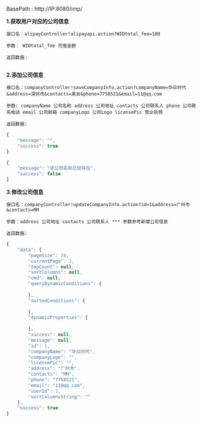 

BasePath : http://IP:8080/imp/

**1.获取用户对应的公司信息**

`接口名：alipayController!alipayapi.action?WIDtotal_fee=188`

`参数： WIDtotal_fee 充值金额`

`返回数据：`
```javascript

```
**2.添加公司信息**

`接口名：companyController!saveCompanyInfo.action?companyName=华众时代&address=深圳市&contacts=美女&phone=7758521&email=11@qq.com`

`参数: companyName 公司名称 address 公司地址 contacts 公司联系人 phone 公司联系电话 email 公司邮箱 companyLogo 公司Logo licensePic 营业执照`

`返回数据:`

```javascript
{
	"message": "",
	"success": true
}

{
	"message": "该公司名称已经存在",
	"success": false
}
```

**3.修改公司信息**

`接口名：companyController!updateCompanyInfo.action?id=1&address=广州市&contacts=MM`

`参数：address 公司地址 contacts 公司联系人 *** 参数参考新增公司信息`

`返回数据:`

```javascript
{
	"data": {
		"pageSize": 20,
		"currentPage": 1,
		"topCount": null,
		"sortColumns": null,
		"cmd": null,
		"queryDynamicConditions": {
			
		},
		"sortedConditions": {
			
		},
		"dynamicProperties": {
			
		},
		"success": null,
		"message": null,
		"id": 1,
		"companyName": "华众时代",
		"companyLogo": "",
		"licensePic": "",
		"address": "广州市",
		"contacts": "MM",
		"phone": "7758521",
		"email": "11@qq.com",
		"userId": 1,
		"sortColumnsString": ""
	},
	"success": true
}
```
